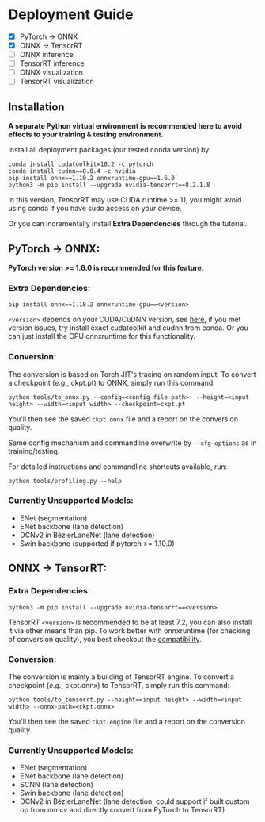 # Deployment Guide

- [x] PyTorch -> ONNX
- [x] ONNX -> TensorRT
- [ ] ONNX inference
- [ ] TensorRT inference
- [ ] ONNX visualization
- [ ] TensorRT visualization

## Installation

**A separate Python virtual environment is recommended here to avoid effects to your training & testing environment.**

Install all deployment packages (our tested conda version) by:

```
conda install cudatoolkit=10.2 -c pytorch
conda install cudnn==8.0.4 -c nvidia
pip install onnx==1.10.2 onnxruntime-gpu==1.6.0
python3 -m pip install --upgrade nvidia-tensorrt==8.2.1.8
```

In this version, TensorRT may use CUDA runtime >= 11, you might avoid using conda if you have sudo access on your device.

Or you can incrementally install **Extra Dependencies** through the tutorial.

## PyTorch -> ONNX:

**PyTorch version >= 1.6.0 is recommended for this feature.**

### Extra Dependencies:

```
pip install onnx==1.10.2 onnxruntime-gpu==<version>
```

`<version>` depends on your CUDA/CuDNN version, see [here](https://onnxruntime.ai/docs/execution-providers/CUDA-ExecutionProvider.html#requirements), if you met version issues,
try install exact cudatoolkit and cudnn from conda. Or you can just install the CPU onnxruntime for this functionality.

### Conversion:

The conversion is based on Torch JIT's tracing on random input. To convert a checkpoint (*e.g.,* ckpt.pt) to ONNX, simply run this command:

```
python tools/to_onnx.py --config=<config file path>  --height=<input height> --width=<input width> --checkpoint=ckpt.pt
```

You'll then see the saved `ckpt.onnx` file and a report on the conversion quality.

Same config mechanism and commandline overwrite by `--cfg-options` as in training/testing.

For detailed instructions and commandline shortcuts available, run:

```
python tools/profiling.py --help
```

### Currently Unsupported Models:
- ENet (segmentation)
- ENet backbone (lane detection)
- DCNv2 in BézierLaneNet (lane detection)
- Swin backbone (supported if pytorch >= 1.10.0)

## ONNX -> TensorRT:

### Extra Dependencies:

```
python3 -m pip install --upgrade nvidia-tensorrt==<version>
```

TensorRT `<version>` is recommended to be at least 7.2, you can also install it via other means than pip.
To work better with onnxruntime (for checking of conversion quality), you best checkout the [compatibility](https://onnxruntime.ai/docs/execution-providers/TensorRT-ExecutionProvider.html#requirements).

### Conversion:

The conversion is mainly a building of TensorRT engine. To convert a checkpoint (*e.g.,* ckpt.onnx) to TensorRT, simply run this command:

```
python tools/to_tensorrt.py --height=<input height> --width=<input width> --onnx-path=<ckpt.onnx>
```

You'll then see the saved `ckpt.engine` file and a report on the conversion quality.

### Currently Unsupported Models:
- ENet (segmentation)
- ENet backbone (lane detection)
- SCNN (lane detection)
- Swin backbone (lane detection)
- DCNv2 in BézierLaneNet (lane detection, could support if built custom op from mmcv and directly convert from PyTorch to TensorRT)
